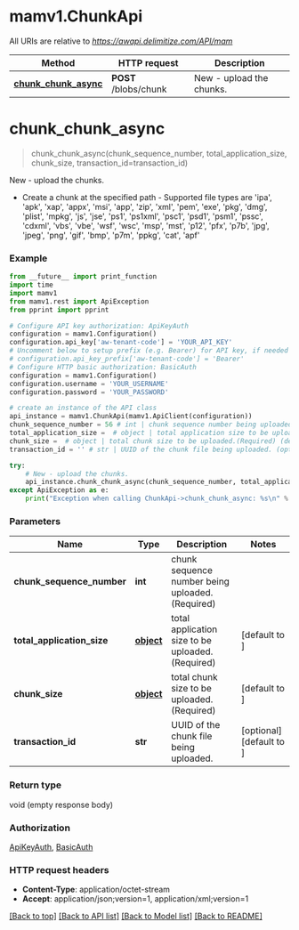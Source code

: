 # mamv1.ChunkApi

All URIs are relative to *https://awapi.delimitize.com/API/mam*

Method | HTTP request | Description
------------- | ------------- | -------------
[**chunk_chunk_async**](ChunkApi.md#chunk_chunk_async) | **POST** /blobs/chunk | New - upload the chunks.


# **chunk_chunk_async**
> chunk_chunk_async(chunk_sequence_number, total_application_size, chunk_size, transaction_id=transaction_id)

New - upload the chunks.

- Create a chunk at the specified path  - Supported file types are 'ipa',   'apk', 'xap', 'appx', 'msi', 'app', 'zip', 'xml', 'pem', 'exe', 'pkg',   'dmg', 'plist', 'mpkg', 'js', 'jse', 'ps1', 'ps1xml', 'psc1', 'psd1',   'psm1', 'pssc', 'cdxml', 'vbs', 'vbe', 'wsf', 'wsc', 'msp', 'mst',   'p12', 'pfx', 'p7b', 'jpg', 'jpeg', 'png', 'gif', 'bmp', 'p7m', 'ppkg', 'cat', 'apf'

### Example
```python
from __future__ import print_function
import time
import mamv1
from mamv1.rest import ApiException
from pprint import pprint

# Configure API key authorization: ApiKeyAuth
configuration = mamv1.Configuration()
configuration.api_key['aw-tenant-code'] = 'YOUR_API_KEY'
# Uncomment below to setup prefix (e.g. Bearer) for API key, if needed
# configuration.api_key_prefix['aw-tenant-code'] = 'Bearer'
# Configure HTTP basic authorization: BasicAuth
configuration = mamv1.Configuration()
configuration.username = 'YOUR_USERNAME'
configuration.password = 'YOUR_PASSWORD'

# create an instance of the API class
api_instance = mamv1.ChunkApi(mamv1.ApiClient(configuration))
chunk_sequence_number = 56 # int | chunk sequence number being uploaded.(Required)
total_application_size =  # object | total application size to be uploaded.(Required) (default to )
chunk_size =  # object | total chunk size to be uploaded.(Required) (default to )
transaction_id = '' # str | UUID of the chunk file being uploaded. (optional) (default to )

try:
    # New - upload the chunks.
    api_instance.chunk_chunk_async(chunk_sequence_number, total_application_size, chunk_size, transaction_id=transaction_id)
except ApiException as e:
    print("Exception when calling ChunkApi->chunk_chunk_async: %s\n" % e)
```

### Parameters

Name | Type | Description  | Notes
------------- | ------------- | ------------- | -------------
 **chunk_sequence_number** | **int**| chunk sequence number being uploaded.(Required) | 
 **total_application_size** | [**object**](.md)| total application size to be uploaded.(Required) | [default to ]
 **chunk_size** | [**object**](.md)| total chunk size to be uploaded.(Required) | [default to ]
 **transaction_id** | **str**| UUID of the chunk file being uploaded. | [optional] [default to ]

### Return type

void (empty response body)

### Authorization

[ApiKeyAuth](../README.md#ApiKeyAuth), [BasicAuth](../README.md#BasicAuth)

### HTTP request headers

 - **Content-Type**: application/octet-stream
 - **Accept**: application/json;version=1, application/xml;version=1

[[Back to top]](#) [[Back to API list]](../README.md#documentation-for-api-endpoints) [[Back to Model list]](../README.md#documentation-for-models) [[Back to README]](../README.md)

